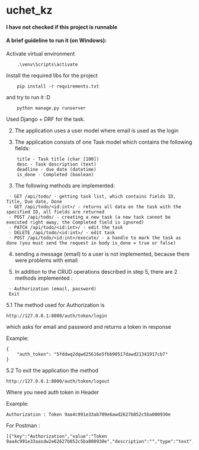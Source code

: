 # uchet_kz

#### I have not checked if this project is runnable


#### A brief guideline to run it (on Windows):

 Activate virtual environment
```
    .\venv\Scripts\activate
```

 Install the required libs for the project
```
    pip install -r requirements.txt
```
and try to run it :D

```
    python manage.py runserver
```

Used Django + DRF for the task.

2. The application uses a user model where email is used as the login

3. The application consists of one Task model which contains the following fields:
```
    title - Task title (char [100])
    desc - Task description (text)
    deadline - due date (datetime)
    is_done - Completed (boolean)
```
3. The following methods are implemented:

```
 ◦ GET /api/todo/ - getting task list, which contains fields ID, Title, Due date, Done
 ◦ GET /api/todo/<id:int>/ - returns all data on the task with the specified ID, all fields are returned
 ◦ POST /api/todo/ - creating a new task (a new task cannot be executed right away, the Completed field is ignored)
 ◦ PATCH /api/todo/<id:int>/ - edit the task
 ◦ DELETE /api/todo/<id:int>/ - edit task
 ◦ POST /api/todo/<id:int>/execute/ - a handle to mark the task as done (you must send the request in body is_done = true or false) 
```

4. sending a message (email) to a user is not implemented, because there were problems with email

5. In addition to the CRUD operations described in step 5, there are 2 methods implemented :
```
 ◦ Authorization (email, password)
 Exit
```

5.1 The method used for Authorization is 

    http://127.0.0.1:8000/auth/token/login

which asks for email and password and returns a token in response 

Example:
```
{
    "auth_token": "5fddwq2dqwd25616e5fbb90517dawd21341917cb7"
}
```
5.2 To exit the application the method 

    http://127.0.0.1:8000/auth/token/logout 

Where you need auth token in Header

Example:
```
Authorization : Token 9aa4c991e33ab709e6awd2627b052c5ba000930e
```
For Postman : 
```
[{"key":"Authorization","value":"Token 9aa4c991e33aasdw2e62627b052c5ba000930e","description":"","type":"text","enabled":true}]  
```
